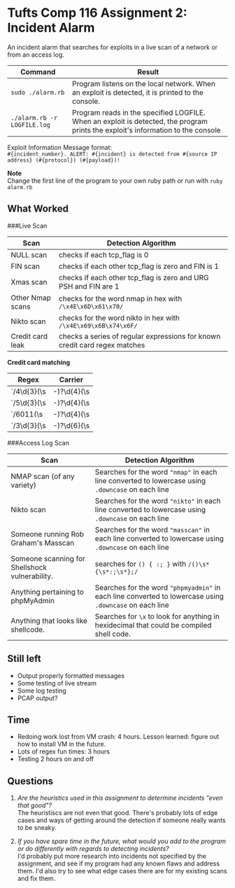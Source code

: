 # Tufts Comp 116 Assignment 2: Incident Alarm
An incident alarm that searches for exploits in a live scan of a network or from an access log.

Command | Result
---|---
`sudo ./alarm.rb` | Program listens on the local network. When an exploit is detected, it is printed to the console.
`./alarm.rb -r LOGFILE.log` | Program reads in the specified LOGFILE.  When an exploit is detected, the program prints the exploit's information to the console

Exploit Information Message format:  
`#{incident_number}. ALERT: #{incident} is detected from #{source IP address} (#{protocol}) (#{payload})!`


**Note**  
Change the first line of the program to your own ruby path or run with `ruby alarm.rb`

## What Worked
###Live Scan

Scan | Detection Algorithm
---|---
NULL scan | checks if each tcp_flag is 0
FIN scan | checks if each other tcp_flag is zero and FIN is 1
Xmas scan | checks if each other tcp_flag is zero and URG PSH and FIN are 1
Other Nmap scans | checks for the word nmap in hex with `/\x4E\x6D\x61\x70/`
Nikto scan | checks for the word nikto in hex with `/\x4E\x69\x6B\x74\x6F/`
Credit card leak | checks a series of regular expressions for known credit card regex matches

**Credit card matching**

Regex | Carrier
---|---
`/4\d{3}(\s|-)?\d{4}(\s|-)?\d{4}(\s|-)?\d{4}/` | Visa
`/5\d{3}(\s|-)?\d{4}(\s|-)?\d{4}(\s|-)?\d{4}/` | MasterCard
`/6011(\s|-)?\d{4}(\s|-)?\d{4}(\s|-)?\d{4}/`| Discover
`/3\d{3}(\s|-)?\d{6}(\s|-)?\d{5}/` | American Express

###Access Log Scan

Scan | Detection Algorithm
---|---
NMAP scan (of any variety) | Searches for the word `"nmap"` in each line converted to lowercase using `.downcase` on each line
Nikto scan | Searches for the word `"nikto"` in each line converted to lowercase using `.downcase` on each line
Someone running Rob Graham's Masscan | Searches for the word `"masscan"` in each line converted to lowercase using `.downcase` on each line
Someone scanning for Shellshock vulnerability.  | searches for `() { :; }` with `/()\s*{\s*:;\s*};/`
Anything pertaining to phpMyAdmin | Searches for the word `"phpmyadmin"` in each line converted to lowercase using `.downcase` on each line
Anything that looks like shellcode.  | Searches for `\x` to look for anything in hexidecimal that could be compiled shell code.


## Still left
- Output properly formatted messages
- Some testing of live stream
- Some log testing
- PCAP output?

## Time
- Redoing work lost from VM crash: 4 hours. Lesson learned: figure out how to install VM in the future.
- Lots of regex fun times: 3 hours
- Testing 2 hours on and off

## Questions
1. *Are the heuristics used in this assignment to determine incidents "even that good"?*    
The heuristiscs are not even that good.  There's probably lots of edge cases and ways of getting around the detection if someone really wants to be sneaky.

2. *If you have spare time in the future, what would you add to the program or do differently with regards to detecting incidents?*    
I'd probably put more research into incidents not specified by the assignment, and see if my program had any known flaws and address them.  I'd also try to see what edge cases there are for my existing scans and fix them.
